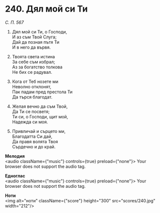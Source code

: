 # 240. Дял мой си Ти

_С. П. 567_

1. Дял мой си Ти, о Господи,  
И аз съм Твой Слуга;  
Дай да позная пътя Ти  
И в него да вървя.  

2. Твоята света истина  
За себе съм избрал;  
Аз за богатство толкова  
Не бих се радувал.  

3. Кога от Теб нозете ми  
Неволно отклонят,  
Пак падам пред престола Ти  
Да търся благодат.  

4. Желая вечно да съм Твой,  
Да Ти се посветя;  
Ти си, о Господи, щит мой,  
Надежда си моя.  

5. Привличай и сърцето ми,  
Благодатта Си дай,  
Да правя волята Твоя  
Сърдечно и до край.

**Мелодия**  
<audio className={"music"} controls={true} preload={"none"}>
    <source src="mp3/240.mp3" type="audio/mpeg"/>
    Your browser does not support the audio tag.
</audio>

**Едноглас**  
<audio className={"music"} controls={true} preload={"none"}>
    <source src="transp/240.mp3" type="audio/mpeg"/>
    Your browser does not support the audio tag.
</audio>

**Ноти**  
<img alt="ноти" className={"score"} height="300" src="scores/240.jpg" width="212"/>
